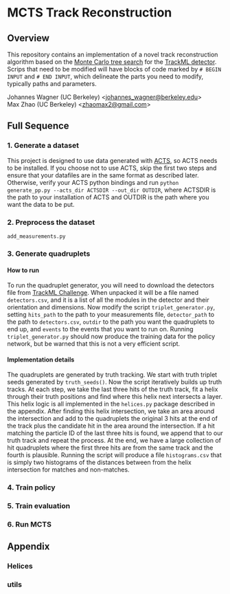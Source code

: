 # MCTS Track Reconstruction

## Overview

This repository contains an implementation of a novel track reconstruction algorithm based on the [Monte Carlo tree search](https://en.wikipedia.org/wiki/Monte_Carlo_tree_search) for the [TrackML detector](https://www.kaggle.com/competitions/trackml-particle-identification). Scrips that need to be modified will have blocks of code marked by `# BEGIN INPUT` and `# END INPUT`, which delineate the parts you need to modify, typically paths and parameters.

Johannes Wagner (UC Berkeley) \<johannes_wagner@berkeley.edu\>  
Max Zhao (UC Berkeley) \<zhaomax2@gmail.com\>

## Full Sequence

### 1. Generate a dataset

This project is designed to use data generated with [ACTS](https://acts.readthedocs.io/en/latest/), so ACTS needs to be installed. If you choose not to use ACTS, skip the first two steps and ensure that your datafiles are in the same format as described later. Otherwise, verify your ACTS python bindings and run `python generate_pp.py --acts_dir ACTSDIR --out_dir OUTDIR`, where ACTSDIR is the path to your installation of ACTS and OUTDIR is the path where you want the data to be put.

### 2. Preprocess the dataset

`add_measurements.py`

### 3. Generate quadruplets

#### How to run

To run the quadruplet generator, you will need to download the detectors file from [TrackML Challenge](https://www.kaggle.com/competitions/trackml-particle-identification/data). When unpacked it will be a file named `detectors.csv`, and it is a list of all the modules in the detector and their orientation and dimensions. Now modify the script `triplet_generator.py`, setting `hits_path` to the path to your measurements file, `detector_path` to the path to `detectors.csv`, `outdir` to the path you want the quadruplets to end up, and `events` to the events that you want to run on. Running `triplet_generator.py` should now produce the training data for the policy network, but be warned that this is not a very efficient script.

#### Implementation details

The quadruplets are generated by truth tracking. We start with truth triplet seeds generated by `truth_seeds()`. Now the script iteratively builds up truth tracks. At each step, we take the last three hits of the truth track, fit a helix through their truth positions and find where this helix next intersects a layer. This helix logic is all implemented in the `helices.py` package described in the appendix. After finding this helix intersection, we take an area around the intersection and add to the quadruplets the original 3 hits at the end of the track plus the candidate hit in the area around the intersection. If a hit matching the particle ID of the last three hits is found, we append that to our truth track and repeat the process. At the end, we have a large collection of hit quadruplets where the first three hits are from the same track and the fourth is plausible. Running the script will produce a file `histograms.csv` that is simply two histograms of the distances between from the helix intersection for matches and non-matches.

### 4. Train policy

### 5. Train evaluation

### 6. Run MCTS

## Appendix

### Helices

### utils
